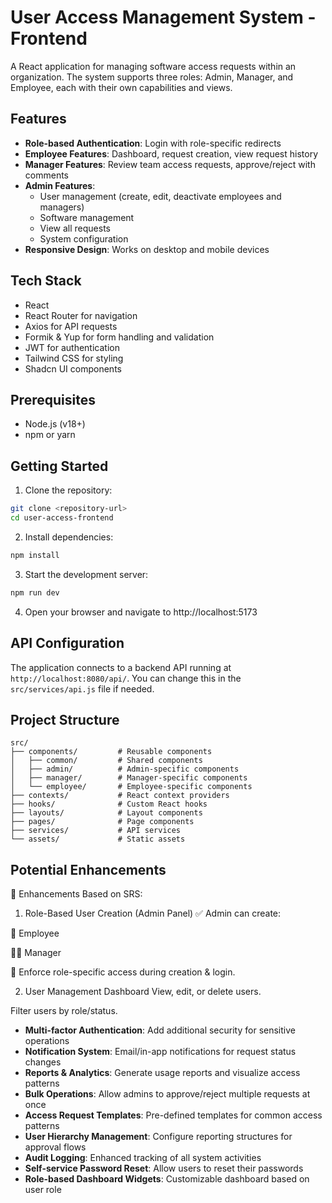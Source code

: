 # User Access Management System - Frontend

A React application for managing software access requests within an organization. The system supports three roles: Admin, Manager, and Employee, each with their own capabilities and views.

## Features

- **Role-based Authentication**: Login with role-specific redirects
- **Employee Features**: Dashboard, request creation, view request history
- **Manager Features**: Review team access requests, approve/reject with comments
- **Admin Features**: 
  - User management (create, edit, deactivate employees and managers)
  - Software management
  - View all requests
  - System configuration
- **Responsive Design**: Works on desktop and mobile devices

## Tech Stack

- React
- React Router for navigation
- Axios for API requests
- Formik & Yup for form handling and validation
- JWT for authentication
- Tailwind CSS for styling
- Shadcn UI components

## Prerequisites

- Node.js (v18+)
- npm or yarn

## Getting Started

1. Clone the repository:
```bash
git clone <repository-url>
cd user-access-frontend
```

2. Install dependencies:
```bash
npm install
```

3. Start the development server:
```bash
npm run dev
```

4. Open your browser and navigate to http://localhost:5173

## API Configuration

The application connects to a backend API running at `http://localhost:8080/api/`. You can change this in the `src/services/api.js` file if needed.

## Project Structure

```
src/
├── components/         # Reusable components
│   ├── common/         # Shared components
│   ├── admin/          # Admin-specific components
│   ├── manager/        # Manager-specific components
│   └── employee/       # Employee-specific components
├── contexts/           # React context providers
├── hooks/              # Custom React hooks
├── layouts/            # Layout components
├── pages/              # Page components
├── services/           # API services
└── assets/             # Static assets
```

## Potential Enhancements

🚀 Enhancements Based on SRS:
1. Role-Based User Creation (Admin Panel)
✅ Admin can create:

👤 Employee

👨‍💼 Manager

🔐 Enforce role-specific access during creation & login.

2. User Management Dashboard
View, edit, or delete users.

Filter users by role/status.

- **Multi-factor Authentication**: Add additional security for sensitive operations
- **Notification System**: Email/in-app notifications for request status changes
- **Reports & Analytics**: Generate usage reports and visualize access patterns
- **Bulk Operations**: Allow admins to approve/reject multiple requests at once
- **Access Request Templates**: Pre-defined templates for common access patterns
- **User Hierarchy Management**: Configure reporting structures for approval flows
- **Audit Logging**: Enhanced tracking of all system activities
- **Self-service Password Reset**: Allow users to reset their passwords
- **Role-based Dashboard Widgets**: Customizable dashboard based on user role

